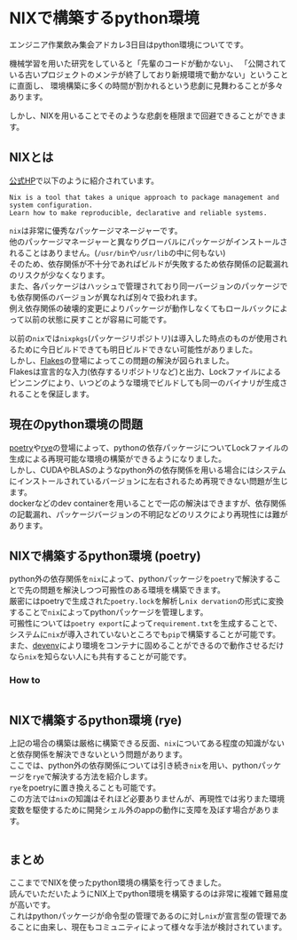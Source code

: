 # NIXで構築するpython環境

エンジニア作業飲み集会アドカレ3日目はpython環境についてです。

機械学習を用いた研究をしていると「先輩のコードが動かない」、
「公開されている古いプロジェクトのメンテが終了しており新規環境で動かない」ということに直面し、
環境構築に多くの時間が割かれるという悲劇に見舞わることが多々あります。

しかし、NIXを用いることでそのような悲劇を極限まで回避できることができます。

## NIXとは

[公式HP](https://nixos.org)で以下のように紹介されています。

```
Nix is a tool that takes a unique approach to package management and system configuration.
Learn how to make reproducible, declarative and reliable systems.
```

`nix`は非常に優秀なパッケージマネージャーです。  
他のパッケージマネージャーと異なりグローバルにパッケージがインストールされることはありません。(`/usr/bin`や`/usr/lib`の中に何もない)  
そのため、依存関係が不十分であればビルドが失敗するため依存関係の記載漏れのリスクが少なくなります。  
また、各パッケージはハッシュで管理されており同一バージョンのパッケージでも依存関係のバージョンが異なれば別々で扱われます。  
例え依存関係の破壊的変更によりパッケージが動作しなくてもロールバックによって以前の状態に戻すことが容易に可能です。

以前の`nix`では`nixpkgs`(パッケージリポジトリ)は導入した時点のものが使用されるために今日ビルドできても明日ビルドできない可能性がありました。  
しかし、[Flakes](https://nixos.wiki/wiki/Flakes)の登場によってこの問題の解決が図られました。  
Flakesは宣言的な入力(依存するリポジトリなど)と出力、Lockファイルによるピンニングにより、いつどのような環境でビルドしても同一のバイナリが生成されることを保証します。

## 現在のpython環境の問題

[poetry]()や[rye]()の登場によって、pythonの依存パッケージについてLockファイルの生成による再現可能な環境の構築ができるようになりました。  
しかし、CUDAやBLASのようなpython外の依存関係を用いる場合にはシステムにインストールされているバージョンに左右されるため再現できない問題が生じます。  
dockerなどのdev containerを用いることで一応の解決はできますが、依存関係の記載漏れ、パッケージバージョンの不明記などのリスクにより再現性には難があります。

## NIXで構築するpython環境 (poetry)

python外の依存関係を`nix`によって、pythonパッケージを`poetry`で解決することで先の問題を解決しつつ可搬性のある環境を構築できます。  
厳密にはpoetryで生成された`poetry.lock`を解析し`nix dervation`の形式に変換することで`nix`によってpythonパッケージを管理します。  
可搬性については`poetry export`によって`requirement.txt`を生成することで、システムに`nix`が導入されていないところでも`pip`で構築することが可能です。  
また、[devenv]()により環境をコンテナに固めることができるので動作させるだけなら`nix`を知らない人にも共有することが可能です。

### How to

```nix

```

## NIXで構築するpython環境 (rye)

上記の場合の構築は厳格に構築できる反面、`nix`についてある程度の知識がないと依存関係を解決できないという問題があります。  
ここでは、python外の依存関係については引き続き`nix`を用い、pythonパッケージを`rye`で解決する方法を紹介します。  
`rye`をpoetryに置き換えることも可能です。  
この方法では`nix`の知識はそれほど必要ありませんが、再現性では劣りまた環境変数を駆使するために開発シェル外のappの動作に支障を及ぼす場合があります。

```nix

```

## まとめ

ここまででNIXを使ったpython環境の構築を行ってきました。  
読んでいただいたようにNIX上でpython環境を構築するのは非常に複雑で難易度が高いです。  
これはpythonパッケージが命令型の管理であるのに対し`nix`が宣言型の管理であることに由来し、現在もコミュニティによって様々な手法が検討されています。
